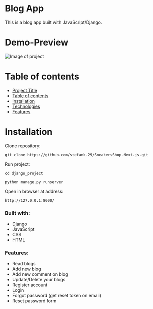 # Blog App

This is a blog app built with JavaScript/Django.

# Demo-Preview

![Image of project](blog-django.gif)

# Table of contents

-   [Project Title](#sneakers-shop)
-   [Table of contents](#table-of-contents)
-   [Installation](#installation)
-   [Technologies](#built-with)
-   [Features](#features)

# Installation

Clone repository:

```
git clone https://github.com/stefank-29/SneakersShop-Next.js.git
```

Run project:

```
cd django_project

python manage.py runserver
```

Open in browser at address:

```
http://127.0.0.1:8000/
```

### Built with:

-   Django
-   JavaScript
-   CSS
-   HTML

### Features:

-   Read blogs
-   Add new blog
-   Add new comment on blog
-   Update/Delete your blogs
-   Register account
-   Login
-   Forgot password (get reset token on email)
-   Reset password form

